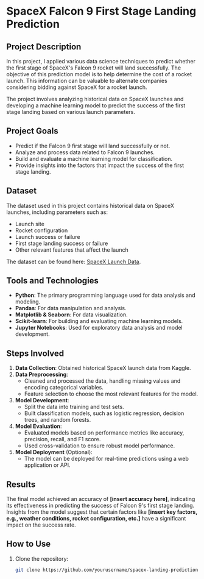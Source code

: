 # SpaceX Falcon 9 First Stage Landing Prediction

## Project Description
In this project, I applied various data science techniques to predict whether the first stage of SpaceX's Falcon 9 rocket will land successfully. The objective of this prediction model is to help determine the cost of a rocket launch. This information can be valuable to alternate companies considering bidding against SpaceX for a rocket launch.

The project involves analyzing historical data on SpaceX launches and developing a machine learning model to predict the success of the first stage landing based on various launch parameters.

## Project Goals
- Predict if the Falcon 9 first stage will land successfully or not.
- Analyze and process data related to Falcon 9 launches.
- Build and evaluate a machine learning model for classification.
- Provide insights into the factors that impact the success of the first stage landing.

## Dataset
The dataset used in this project contains historical data on SpaceX launches, including parameters such as:
- Launch site
- Rocket configuration
- Launch success or failure
- First stage landing success or failure
- Other relevant features that affect the launch

The dataset can be found here: [SpaceX Launch Data](https://www.kaggle.com/datasets/space-x/launch-data).

## Tools and Technologies
- **Python**: The primary programming language used for data analysis and modeling.
- **Pandas**: For data manipulation and analysis.
- **Matplotlib & Seaborn**: For data visualization.
- **Scikit-learn**: For building and evaluating machine learning models.
- **Jupyter Notebooks**: Used for exploratory data analysis and model development.

## Steps Involved
1. **Data Collection**: Obtained historical SpaceX launch data from Kaggle.
2. **Data Preprocessing**:
   - Cleaned and processed the data, handling missing values and encoding categorical variables.
   - Feature selection to choose the most relevant features for the model.
3. **Model Development**:
   - Split the data into training and test sets.
   - Built classification models, such as logistic regression, decision trees, and random forests.
4. **Model Evaluation**:
   - Evaluated models based on performance metrics like accuracy, precision, recall, and F1 score.
   - Used cross-validation to ensure robust model performance.
5. **Model Deployment** (Optional):
   - The model can be deployed for real-time predictions using a web application or API.

## Results
The final model achieved an accuracy of **[insert accuracy here]**, indicating its effectiveness in predicting the success of Falcon 9's first stage landing. Insights from the model suggest that certain factors like **[insert key factors, e.g., weather conditions, rocket configuration, etc.]** have a significant impact on the success rate.

## How to Use
1. Clone the repository:
   ```bash
   git clone https://github.com/yourusername/spacex-landing-prediction.git
